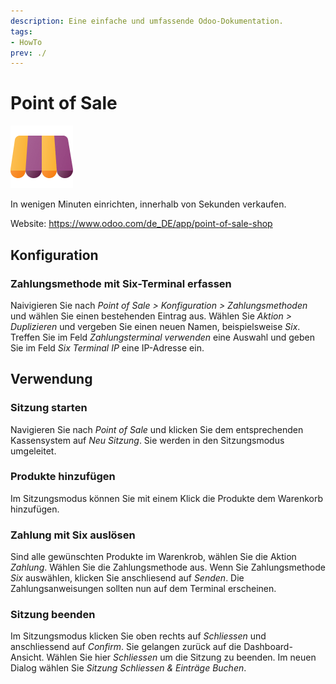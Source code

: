 ```yaml
---
description: Eine einfache und umfassende Odoo-Dokumentation.
tags:
- HowTo
prev: ./
---
```

# Point of Sale
![icons_odoo_point_of_sale](assets/icons_odoo_point_of_sale.png)

In wenigen Minuten einrichten, innerhalb von Sekunden verkaufen.

Website: <https://www.odoo.com/de_DE/app/point-of-sale-shop>

## Konfiguration

### Zahlungsmethode mit Six-Terminal erfassen

Naivigieren Sie nach *Point of Sale > Konfiguration > Zahlungsmethoden* und wählen Sie einen bestehenden Eintrag aus. Wählen Sie *Aktion > Duplizieren* und vergeben Sie einen neuen Namen, beispielsweise *Six*. Treffen Sie im Feld *Zahlungsterminal verwenden* eine Auswahl und geben Sie im Feld *Six Terminal IP* eine IP-Adresse ein.

## Verwendung

### Sitzung starten

Navigieren Sie nach *Point of Sale* und klicken Sie dem entsprechenden Kassensystem auf *Neu Sitzung*. Sie werden in den Sitzungsmodus umgeleitet.

### Produkte hinzufügen

Im Sitzungsmodus können Sie mit einem Klick die Produkte dem Warenkorb hinzufügen.

### Zahlung mit Six auslösen

Sind alle gewünschten Produkte im Warenkrob, wählen Sie die Aktion *Zahlung*. Wählen Sie die Zahlungsmethode aus. Wenn Sie Zahlungsmethode *Six* auswählen, klicken Sie anschliesend auf *Senden*. Die Zahlungsanweisungen sollten nun auf dem Terminal erscheinen.

### Sitzung beenden

Im Sitzungsmodus klicken Sie oben rechts auf *Schliessen* und anschliessend auf *Confirm*. Sie gelangen zurück auf die Dashboard-Ansicht. Wählen Sie hier *Schliessen* um die Sitzung zu beenden. Im neuen Dialog wählen Sie *Sitzung Schliessen & Einträge Buchen*. 
